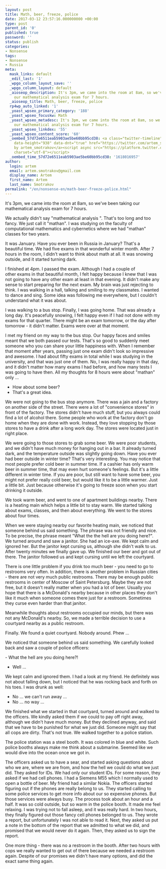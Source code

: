```yaml
---
layout: post
title: Math, beer, freeze, police
date: 2017-03-12 23:57:16.000000000 +00:00
type: post
parent_id: '0'
published: true
password: ''
status: publish
categories:
- Nonsense
tags:
- Nonsense
- Russia
meta:
  mask_links: default
  _edit_last: '1'
  _wpgo_column_layout_save: ''
  _wpgo_column_layout: default
  _aioseop_description: It's 3pm, we came into the room at 8am, so we've been taking
    our mathematical analysis exam for 7 hours.
  _aioseop_title: Math, beer, freeze, police
  rp4wp_auto_linked: '1'
  _yoast_wpseo_primary_category: '188'
  _yoast_wpseo_focuskw: Math
  _yoast_wpseo_metadesc: It's 3pm, we came into the room at 8am, so we've been taking
    our mathematical analysis exam for 7 hours.
  _yoast_wpseo_linkdex: '55'
  _yoast_wpseo_content_score: '60'
  _oembed_57d72e6511eab5903ae5be60bb95cd38: <a class="twitter-timeline" data-width="625"
    data-height="938" data-dnt="true" href="https://twitter.com/artem_smotrakov?ref_src=twsrc%5Etfw">Tweets
    by artem_smotrakov</a><script async src="https://platform.twitter.com/widgets.js"
    charset="utf-8"></script>
  _oembed_time_57d72e6511eab5903ae5be60bb95cd38: '1618016957'
author:
  login: artem
  email: artem.smotrakov@gmail.com
  display_name: Artem
  first_name: Artem
  last_name: Smotrakov
permalink: "/en/nonsense-en/math-beer-freeze-police.html"
---
```

It's 3pm, we came into the room at 8am, so&nbsp;we've been taking our mathematical analysis exam for 7 hours.

<!--more-->

We actually didn't&nbsp;say "mathematical analysis ". That's too long and too fancy. We just call it "mathan". I was studying on the faculty of computational mathematics and cybernetics where we had&nbsp;"mathan" classes for two years.

It was January. Have you ever been in Russia in January? That's a beautiful&nbsp;time. We had five exams in that wonderful winter month. After 7 hours in the room, I didn't&nbsp;want to think about math at all. It was snowing outside, and it started turning dark.

I finished at 4pm. I passed the exam. Although&nbsp;I had a couple of other&nbsp;exams in that beautiful month, I felt happy because I knew that I was not going to have&nbsp;any other exam at least in that evening. It didn't make any sense&nbsp;to start preparing for the next exam. My brain was just rejecting to think. I was&nbsp;walking in a hall, talking and smiling to my classmates. I wanted to dance and sing. Some idea was following me everywhere, but I couldn't understand what&nbsp;it was about.

I was walking&nbsp;to a bus stop. Finally, I was going home. That&nbsp;was already a long day. It's peacefully snowing, I felt happy even if I had not done with my exams for that quarter. There might be an exam tomorrow, or the day after tomorrow - it didn't matter. Exams were over at that moment.

I met my friend on my way to the bus stop. Our happy faces and smiles meant that we both passed our tests. That's so good to suddenly meet someone who you can share your little happiness with. When I remember that moment after years, passing just one exam didn't look so impressive and awesome. I had about fifty exams in total while I was studying in the university, and that was just one of them. No, I was really happy in that day, and it didn't matter how many exams I had before, and how many tests I was going to have then. All my thoughts for 8 hours were about "mathan" only&nbsp;...

- How about some beer?  
- That's a great idea.

We were&nbsp;not going to the bus stop anymore. There was a jain and a factory on another side of the street. There were a lot of "convenience stores" in front of the factory. The stores didn't have much stuff, but you always could find a lot of alcohol there. Some people who work at the factory don't go home when they are done with work. Instead, they love stopping&nbsp;by those stores to have a drink after a long work day. The stores were located just in right place.

We were going to those stores to grab some beer. We were&nbsp;poor students, and we didn't have much money for hanging out in a bar. It already turned dark, and the temperature outside was slightly going down. Have you ever had beer outside in winter time? That's very interesting. You may notice that most people prefer&nbsp;cold beer in summer time. If a cashier has only warm beer in summer time, that may even hurt someone's feelings.&nbsp;But it's a little different in winter time. If you are poor, but still want to have some beer, you might not prefer really cold beer, but would like it to be a little warmer. Just a little bit. Just because otherwise it's going to freeze soon when you start drinking it outside.

We took warm beer, and went to one of apartment buildings nearby. There is a&nbsp;heating main which helps a little bit to stay warm. We started talking about exams, classes, and then about everything. We went to the stores about four times.

When we were staying nearby our favorite heating main, we noticed that someone behind us said something. The phrase was not friendly and nice. To be precise, the phrase meant "What the the hell&nbsp;are you doing here?". We turned around and saw a&nbsp;janitor. She had an&nbsp;ice-axe. We kept calm and ignored her. But the janitor&nbsp;kept cursing us, although she didn't walk to us. After twenty minutes we finally gave up. We finished our beer and got out of there. The janitor followed us and kept cursing until we left the courtyard.

There is one little problem if you drink too much beer - you need to go to restrooms very often. In addition, there is another problem in Russian cities - there are not very much public restrooms. There may be enough public restrooms in center of Moscow of Saint Petersburg. Maybe they are not free, but it doesn't really matter when you had a lot of beer. Usually you hope that there is a McDonald's nearby because in other places they don't like it much when someone comes there just for a restroom. Sometimes they curse even harder than that janitor.

Meanwhile thoughts about restrooms occupied our minds, but there was not any McDonald's nearby. So, we made a terrible decision to use a courtyard nearby as a public restroom.

Finally. We found a quiet courtyard. Nobody around. Phew ...

We noticed that someone behind us said something. We carefully looked back and saw a couple of police officers:

-&nbsp;What the hell&nbsp;are you doing here?!  
- Well ...

We kept calm and ignored them. I had a look at my friend. He definitely was not about falling down, but I noticed that he was rocking back and forth on his toes. I was drunk as well:

- No ... we can't run away ...  
- No ... no way ...

We finished what we started in that courtyard, turned around and walked to the officers. We kindly asked them if we could to pay off right away, although we didn't have much money. But they declined anyway, and said that we have to be punished for what we just did. Someone might say that all cops&nbsp;are dirty. That's not true. We walked together to a police station.

The police station was a steel booth. It was colored in blue and white. Such police booths always make&nbsp;me think about a submarine. Seemed like we would dive into the ocean once we got in.

The officers asked us to have a sear, and started asking questions about who we are, where we are from, and how the hell we could do what we just did. They asked for IDs. We had only our student IDs. For some reason, they asked if we had cell phones. I had a Siemens M55 which I normally used to open a bottle of beer. My friend had a similar Nokia. The officers started figuring out if the phones are really belong to us. They started calling to some police services to get more info about our so expensive phones. But those services were always busy. The process took about an hour and a half. It was so cold outside, but so warm in the police booth. It made me feel relaxing. I was trying not to fall asleep, and it was really hard. In two hours, they finally figured out those fancy cell phones belonged to us. They wrote a report, but unfortunately I was not able to read it. Next, they asked us put a note in the bottom of the report that we admitted to what we did, and promised that we would&nbsp;never do it again. Then, they asked us to sign the report.

One more thing&nbsp;- there was no a restroom in the booth. After two hours with cops we really wanted to get out of there because we needed a restroom again. Despite of our promises&nbsp;we didn't have many options, and did the exact same thing again.

